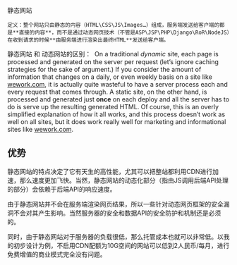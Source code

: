 静态网站

	定义：整个网站只由静态的内容（HTML\CSS\JS\Images…）组成，服务端发送给客户端的都是**直接的内容**，而不是通过动态网页技术（不管是ASP\JSP\PHP\Django\RoR\NodeJS）在收到请求的时候**由服务端进行渲染出最终HTML**发送给客户端。

静态网站 和 动态网站的区别：
 On a traditional _dynamic_ site, each page is processed and generated on the server per request (let’s ignore caching strategies for the sake of argument.) If you consider the amount of information that changes on a daily, or even weekly basis on a site like [wework.com](https://www.wework.com/), it is actually quite wasteful to have a server process each and every request that comes through. A static site, on the other hand, is processed and generated just **once** on each deploy and all the server has to do is serve up the resulting generated HTML. Of course, this is an overly simplified explanation of how it all works, and this process doesn’t work as well on all sites, but it does work really well for marketing and informational sites like [wework.com](https://www.wework.com/).

## 优势
静态网站的特点决定了它有天生的高性能，尤其可以把整站都利用CDN进行加速，那么速度更加飞快。当然，静态网站的动态化部分（指由JS调用后端API处理的部分）会依赖于后端API的响应速度。

由于静态网站并不会在服务端渲染网页结果，所以一些针对动态网页框架的安全漏洞不会对其产生影响。当然服务器的安全和数据API的安全防护和机制还是必须的。

同时，由于静态网站对于服务器的负载很低，那么托管成本也就可以非常低。以我的初步设计为例，不启用CDN配额为10G空间的网站可以低到2人民币/每月，进行免费增值的商业模式完全没有问题。
